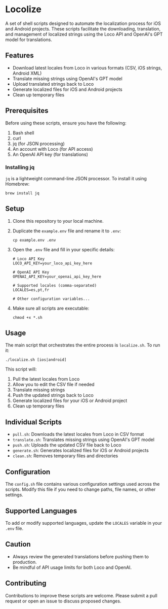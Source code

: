 # Locolize

A set of shell scripts designed to automate the localization process for iOS and Android projects. These scripts facilitate the downloading, translation, and management of localized strings using the Loco API and OpenAI's GPT model for translations.

## Features

- Download latest locales from Loco in various formats (CSV, iOS strings, Android XML)
- Translate missing strings using OpenAI's GPT model
- Upload translated strings back to Loco
- Generate localized files for iOS and Android projects
- Clean up temporary files

## Prerequisites

Before using these scripts, ensure you have the following:

1. Bash shell
2. curl
3. jq (for JSON processing)
4. An account with Loco (for API access)
5. An OpenAI API key (for translations)

### Installing jq

`jq` is a lightweight command-line JSON processor. To install it using Homebrew:

```
brew install jq
```

## Setup

1. Clone this repository to your local machine.
2. Duplicate the `example.env` file and rename it to `.env`:

   ```
   cp example.env .env
   ```

3. Open the `.env` file and fill in your specific details:

   ```
   # Loco API Key
   LOCO_API_KEY=your_loco_api_key_here

   # OpenAI API Key
   OPENAI_API_KEY=your_openai_api_key_here

   # Supported locales (comma-separated)
   LOCALES=es,pt,fr

   # Other configuration variables...
   ```

4. Make sure all scripts are executable:

   ```
   chmod +x *.sh
   ```

## Usage

The main script that orchestrates the entire process is `localize.sh`. To run it:

```
./localize.sh [ios|android]
```

This script will:

1. Pull the latest locales from Loco
2. Allow you to edit the CSV file if needed
3. Translate missing strings
4. Push the updated strings back to Loco
5. Generate localized files for your iOS or Android project
6. Clean up temporary files

## Individual Scripts

- `pull.sh`: Downloads the latest locales from Loco in CSV format
- `translate.sh`: Translates missing strings using OpenAI's GPT model
- `push.sh`: Uploads the updated CSV file back to Loco
- `generate.sh`: Generates localized files for iOS or Android projects
- `clean.sh`: Removes temporary files and directories

## Configuration

The `config.sh` file contains various configuration settings used across the scripts. Modify this file if you need to change paths, file names, or other settings.

## Supported Languages

To add or modify supported languages, update the `LOCALES` variable in your `.env` file.

## Caution

- Always review the generated translations before pushing them to production.
- Be mindful of API usage limits for both Loco and OpenAI.

## Contributing

Contributions to improve these scripts are welcome. Please submit a pull request or open an issue to discuss proposed changes.
